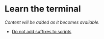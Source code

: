 # Learn the terminal

*Content will be added as it becomes available.*

* [Do not add suffixes to scripts](https://youtu.be/jCbSHFI3fI4)
